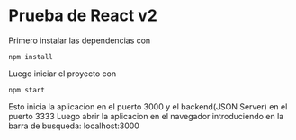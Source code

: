 # Prueba de React v2
Primero instalar las dependencias con
```
npm install
```

Luego iniciar el proyecto con
```
npm start
```

Esto inicia la aplicacion en el puerto 3000 y el backend(JSON Server) en el puerto 3333
Luego abrir la aplicacion en el navegador introduciendo en la barra de busqueda: localhost:3000
